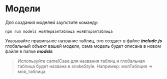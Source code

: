 # Модели
Для создания моделей заупстите команду:
```
npm run models мояПерваяТаблица мояВтораяТаблица
```

Указывайте правильное название таблиц, это создаст в файле ***include.js*** глобальный объект вашей модели, сама модель будет описана в новом файле в папке ***models***

> Используйте camelCase для названия таблиц и глобальная таблица будет названа в snakeStyle. Например: мояТаблция -> моя_таблица